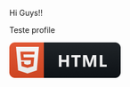 Hi Guys!!

Teste profile

<p align="left">
   <a href="#">
    <img src="iconProfile/html@2x.png" alt="example badge" style="vertical-align:top margin:6px 4px">
  </a> 
</p>
